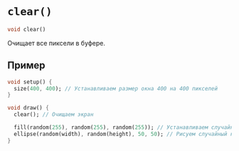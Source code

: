 # `clear()`

```dart
void clear()
```

Очищает все пиксели в буфере.

## Пример

```dart
void setup() {
  size(400, 400); // Устанавливаем размер окна 400 на 400 пикселей
}

void draw() {
  clear(); // Очищаем экран

  fill(random(255), random(255), random(255)); // Устанавливаем случайный цвет заливки
  ellipse(random(width), random(height), 50, 50); // Рисуем случайный круг на случайной позиции
}
```
